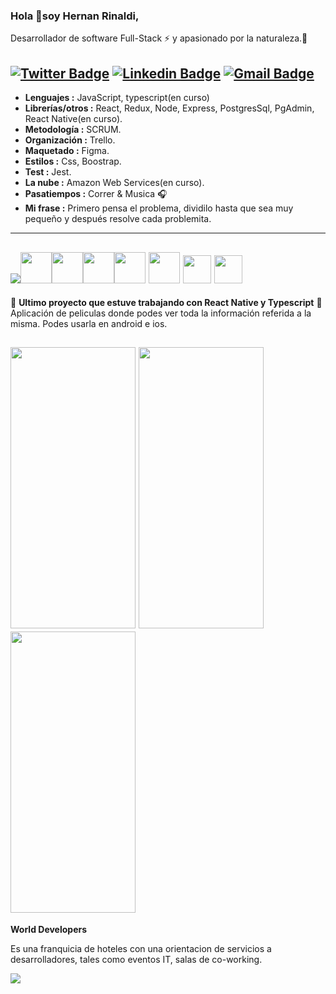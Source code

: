 ### Hola 👋soy Hernan Rinaldi,
Desarrollador de software Full-Stack :zap: y apasionado por la naturaleza.🌳   
 
[![Twitter Badge](https://img.shields.io/badge/--1ca0f1?style=flat-square&logo=twitter&logoColor=white&link=https://twitter.com/Hernanrinaldi01)](https://twitter.com/Hernanrinaldi01)  [![Linkedin Badge](https://img.shields.io/badge/--blue?style=flat-square&logo=Linkedin&logoColor=white&link=https://www.linkedin.com/in/hernan-javier-rinaldi/)](https://www.linkedin.com/in/hernan-javier-rinaldi/) [![Gmail Badge](https://img.shields.io/badge/-hernanjavierrinaldi@gmail.com-c14438?style=flat-square&logo=Gmail&logoColor=white&link=mailto:hernanjavierrinaldi@gmail.com)](mailto:hernanjavierrinaldi@gmail.com)  
--------------------------------------------------------------------------------------------------------------------------------------------------------------------------------- 

-  **Lenguajes :** JavaScript, typescript(en curso)
-  **Librerías/otros :** React, Redux, Node, Express, PostgresSql, PgAdmin, React Native(en curso).
-  **Metodología :** SCRUM.
-  **Organización :** Trello. 
-  **Maquetado :** Figma. 
-  **Estilos :** Css, Boostrap. 
-  **Test :** Jest. 
-  **La nube :** Amazon Web Services(en curso).
-  **Pasatiempos :** Correr & Musica :headphones: 
-  **Mi frase :** Primero pensa el problema, dividilo hasta que sea muy pequeño y después resolve cada problemita. 
  
---------------------------------------------------------------------------------------------------------------------------------------------------------------------------------

<a href="https://developer.mozilla.org/en-US/docs/Web/JavaScript"><img src="https://i.ibb.co/p071sDS/Javascript-by-Soy-Horizonte-removebg-preview-1-1.png" ></a><a href="https://react.com"><img src="https://user-images.githubusercontent.com/94530832/200696499-58a56fa0-9859-419d-8e3b-e694e5a05b5b.svg" width="50" height="50"></a><a href="https://www.w3.org/html/"><img src="https://user-images.githubusercontent.com/94530832/200699270-b5270a46-12c0-4f08-8577-3e7c4210efaf.svg" width="50" height="50"></a><a href="https://www.postgresql.org/"><img src="https://user-images.githubusercontent.com/94530832/200699335-74830abc-ad07-4895-819e-553c793023ef.svg" width="50" height="50"></a><a href="https://nodejs.org/"><img src="https://user-images.githubusercontent.com/94530832/200699782-44fa9cc5-8f35-4230-93af-73b1bd3d1c09.svg" width="50" height="50"></a>
<a href="https://developer.mozilla.org/es/docs/Learn/Server-side/Express_Nodejs/Introduction"><img src="https://assets.website-files.com/61ca3f775a79ec5f87fcf937/6202fcdee5ee8636a145a41b_1234.png" width="50" height="50"></a>
  <a href="https://sequelize.org/docs/v6/getting-started/"><img src="https://brandeps.com/icon-download/S/Sequelize-icon-vector-01.svg" width="45" height="45"></a>
  <a href="https://git-scm.com/"><img src="https://brandeps.com/icon-download/G/Git-icon-vector-06.svg" width="45" height="45"></a>
-----------------------------------------------------------------------------------------------------------------------------------------------------------------------

 💚 **Ultimo proyecto que estuve trabajando con React Native y Typescript** 💚                     
 Aplicación de peliculas donde podes ver toda la información referida a la misma. Podes usarla en android e ios.
 
 <a><img src="https://i.ibb.co/dKRsd1v/Captura-de-pantalla-489.png" width="200" height="450" ></a>
 <a><img src="https://i.ibb.co/pfnmrgs/Captura-de-pantalla-491.png" width="200" height="450" ></a>
 <a><img src="https://i.ibb.co/JqbV3DR/Captura-de-pantalla-490.png" width="200" height="450" ></a>
----------------------------------------------------------------------------------------------------------------------------------------------------------------------- 


**World Developers**

Es una franquicia de hoteles con una orientacion de servicios a desarrolladores, tales como eventos IT, salas de co-working.                      
 
 
 <a href="https://world-dev-front.vercel.app"><img src="https://i.ibb.co/LvmjYMr/Captura-de-pantalla-443-1.jpg"></a>
 


